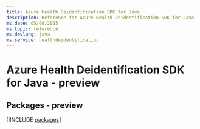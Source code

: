 ```yaml
---
title: Azure Health Deidentification SDK for Java
description: Reference for Azure Health Deidentification SDK for Java
ms.date: 05/08/2025
ms.topic: reference
ms.devlang: java
ms.service: healthdeidentification
---
```

# Azure Health Deidentification SDK for Java - preview
## Packages - preview
[!INCLUDE [packages](health-deidentification-index.md)]